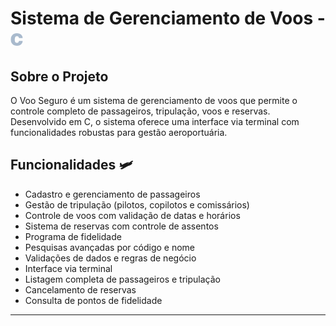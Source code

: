 # Sistema de Gerenciamento de Voos - <img src="https://raw.githubusercontent.com/devicons/devicon/master/icons/c/c-original.svg" alt="c" width="20" height="20"/>

## Sobre o Projeto

O Voo Seguro é um sistema de gerenciamento de voos que permite o controle completo de passageiros, tripulação, voos e reservas. Desenvolvido em C, o sistema oferece uma interface via terminal com funcionalidades robustas para gestão aeroportuária.

## Funcionalidades 🛩️

- Cadastro e gerenciamento de passageiros
- Gestão de tripulação (pilotos, copilotos e comissários)
- Controle de voos com validação de datas e horários
- Sistema de reservas com controle de assentos
- Programa de fidelidade
- Pesquisas avançadas por código e nome
- Validações de dados e regras de negócio
- Interface via terminal 
- Listagem completa de passageiros e tripulação
- Cancelamento de reservas
- Consulta de pontos de fidelidade

---

